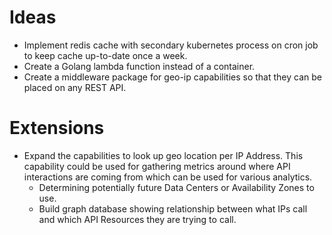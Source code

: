 # Ideas
* Implement redis cache with secondary kubernetes process on cron job to keep cache up-to-date once a week.
* Create a Golang lambda function instead of a container.
* Create a middleware package for geo-ip capabilities so that they can be placed on any REST API.

# Extensions
* Expand the capabilities to look up geo location per IP Address. This capability could be used for gathering metrics around where API interactions are coming from which can be used for various analytics.
    * Determining potentially future Data Centers or Availability Zones to use.
    * Build graph database showing relationship between what IPs call and which API Resources they are trying to call.
